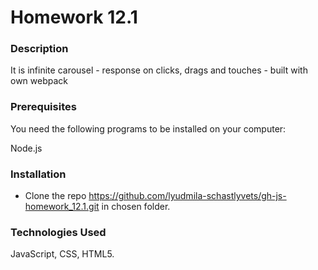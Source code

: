 # Homework 12.1

### Description

It is infinite carousel - response on clicks, drags and touches - built with own webpack

### Prerequisites

You need the following programs to be installed on your computer:

Node.js

###  Installation

* Clone the repo https://github.com/lyudmila-schastlyvets/gh-js-homework_12.1.git in chosen folder.

### Technologies Used

JavaScript, CSS, HTML5.
